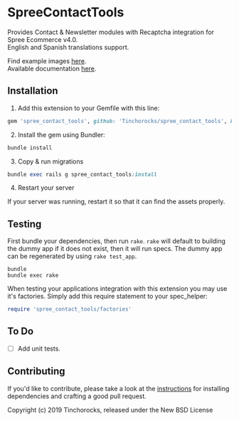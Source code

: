 # SpreeContactTools

Provides Contact & Newsletter modules with Recaptcha integration for Spree Ecommerce v4.0.  
English and Spanish translations support.  
  
Find example images [here](IMAGES.md).   
Available documentation [here](DOCUMENTATION.md).   

## Installation

1. Add this extension to your Gemfile with this line:
  ```ruby
  gem 'spree_contact_tools', github: 'Tinchorocks/spree_contact_tools', branch: '4-0-stable'
  ```

2. Install the gem using Bundler:
  ```ruby
  bundle install
  ```

3. Copy & run migrations
  ```ruby
  bundle exec rails g spree_contact_tools:install
  ```

4. Restart your server

  If your server was running, restart it so that it can find the assets properly.

## Testing

First bundle your dependencies, then run `rake`. `rake` will default to building the dummy app if it does not exist, then it will run specs. The dummy app can be regenerated by using `rake test_app`.

```shell
bundle
bundle exec rake
```

When testing your applications integration with this extension you may use it's factories.
Simply add this require statement to your spec_helper:

```ruby
require 'spree_contact_tools/factories'
```

## To Do

* [ ] Add unit tests.

## Contributing

If you'd like to contribute, please take a look at the
[instructions](CONTRIBUTING.md) for installing dependencies and crafting a good
pull request.

Copyright (c) 2019 Tinchorocks, released under the New BSD License
